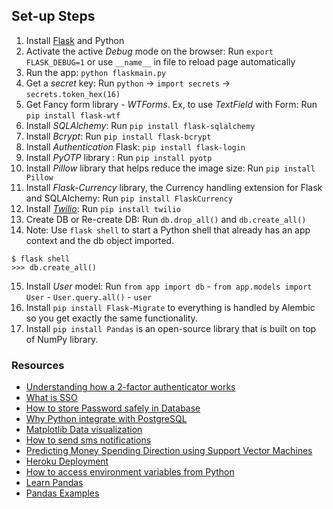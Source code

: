 ## Set-up Steps

1. Install [Flask](https://flask.palletsprojects.com/en/2.2.x/quickstart/) and Python
2. Activate the active _Debug_ mode on the browser: Run `export FLASK_DEBUG=1` or use `__name__` in file to reload page automatically
3. Run the app: `python flaskmain.py`
4. Get a _secret_ key: Run `python` -> `import secrets` -> `secrets.token_hex(16)`
5. Get Fancy form library - _WTForms_. Ex, to use _TextField_ with Form: Run `pip install flask-wtf`
6. Install _SQLAlchemy_: Run `pip install flask-sqlalchemy`
7. Install _Bcrypt_: Run `pip install flask-bcrypt`
8. Install _Authentication_ Flask: `pip install flask-login`
9. Install _PyOTP_ library : Run `pip install pyotp`
10. Install _Pillow_ library that helps reduce the image size: Run `pip install Pillow`
11. Install _Flask-Currency_ library, the Currency handling extension for Flask and SQLAlchemy: Run `pip install FlaskCurrency`
12. Install [_Twilio_](https://www.twilio.com/docs/sms/quickstart/python): Run `pip install twilio`
13. Create DB or Re-create DB: Run `db.drop_all()` and `db.create_all()`
14. Note: Use `flask shell` to start a Python shell that already has an app context and the db object imported.

```
$ flask shell
>>> db.create_all()
```

15. Install _User_ model: Run `from app import db` - `from app.models import User` - `User.query.all()` - `user`
16. Install `pip install Flask-Migrate` to everything is handled by Alembic so you get exactly the same functionality.
17. Install `pip install Pandas` is an open-source library that is built on top of NumPy library.

### Resources

- [Understanding how a 2-factor authenticator works](https://blog.bytebytego.com/p/ep-16-design-google-placesyelp-also)
- [What is SSO](https://blog.bytebytego.com/p/what-is-sso-episode-7)
- [How to store Password safely in Database](https://www.youtube.com/watch?v=zt8Cocdy15c)
- [Why Python integrate with PostgreSQL](https://blog.bytebytego.com/p/ep30-why-is-postgresql-the-most-loved)
- [Matplotlib Data visualization](https://www.youtube.com/watch?v=UO98lJQ3QGI)
- [How to send sms notifications](https://www.twilio.com/blog/sms-transaction-notifications-transferwise-twilio-python)
- [Predicting Money Spending Direction using Support Vector Machines](https://jakevdp.github.io/PythonDataScienceHandbook/05.07-support-vector-machines.html)
- [Heroku Deployment](https://www.youtube.com/watch?v=6DI_7Zja8Zc&t=613s)
- [How to access environment variables from Python](https://www.twilio.com/blog/environment-variables-python)
- [Learn Pandas](https://sparkbyexamples.com/pandas/pandas-check-column-contains-a-value-in-dataframe/)
- [Pandas Examples](https://www.statology.org/pandas-sum-column-with-condition/)
